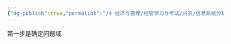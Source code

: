 ```yaml
---
{"dg-publish":true,"permalink":"/4 经济与管理/经管学习与考试/川农/信息系统分析与设计/面向对象分析/","title":"面向对象分析"}
---
```



第一步是确定问题域